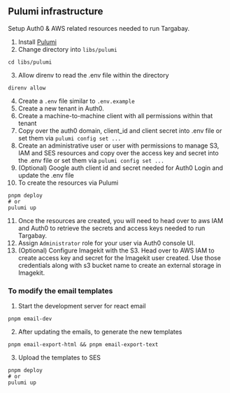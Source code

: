 ## Pulumi infrastructure
Setup Auth0 & AWS related resources needed to run Targabay.

1. Install [Pulumi](https://www.pulumi.com/docs/install/)
2. Change directory into `libs/pulumi`
```
cd libs/pulumi
```
3. Allow direnv to read the .env file within the directory
```
direnv allow
```
4. Create a `.env` file similar to `.env.example`
5. Create a new tenant in Auth0.
6. Create a machine-to-machine client with all permissions within that tenant
7. Copy over the auth0 domain, client_id and client secret into .env file or set them via `pulumi config set ...`
8. Create an administrative user or user with permissions to manage S3, IAM and SES resources and copy over the access key and secret into the .env file or set them via `pulumi config set ...`
9. (Optional) Google auth client id and secret needed for Auth0 Login and update the .env file
10. To create the resources via Pulumi
```
pnpm deploy 
# or 
pulumi up
```
11. Once the resources are created, you will need to head over to aws IAM and Auth0 to retrieve the secrets and access keys needed to run Targabay.
12. Assign `Administrator` role for your user via Auth0 console UI.
13. (Optional) Configure Imagekit with the S3. Head over to AWS IAM to create access key and secret for the Imagekit user created. Use those credentials along with s3 bucket name to create an external storage in Imagekit.

### To modify the email templates
1. Start the development server for react email
```
pnpm email-dev
```
2. After updating the emails, to generate the new templates
```
pnpm email-export-html && pnpm email-export-text
```
3. Upload the templates to SES
```
pnpm deploy 
# or 
pulumi up
```

